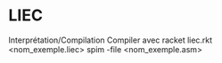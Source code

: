 # LIEC
Interprétation/Compilation
  Compiler avec
      racket liec.rkt <nom_exemple.liec>
      spim -file <nom_exemple.asm>
